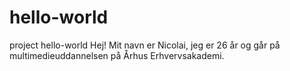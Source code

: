 # hello-world
project hello-world
Hej!
Mit navn er Nicolai, jeg er 26 år og går på multimedieuddannelsen på Århus Erhvervsakademi. 
